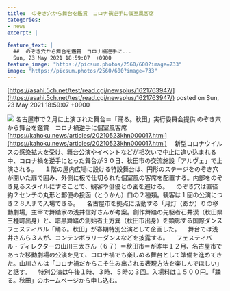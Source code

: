 ```yaml
---
title:  のぞき穴から舞台を鑑賞　コロナ禍逆手に個室風客席  
categories:
- news
excerpt: |
  
feature_text: |
  ##  のぞき穴から舞台を鑑賞　コロナ禍逆手に...
  Sun, 23 May 2021 18:59:07  +0900
feature_image: "https://picsum.photos/2560/600?image=733"
image: "https://picsum.photos/2560/600?image=733"
---
```


[https://asahi.5ch.net/test/read.cgi/newsplus/1621763947/](https://asahi.5ch.net/test/read.cgi/newsplus/1621763947/)
posted on Sun, 23 May 2021 18:59:07  +0900

<!--more-->

![](https://kahoku.news/images/2021/05/23/20210523khn000017/001_size7.jpg) 名古屋市で２月に上演された舞台＝「踊る。秋田」実行委員会提供 のぞき穴から舞台を鑑賞　コロナ禍逆手に個室風客席 [https://kahoku.news/articles/20210523khn000017.html](https://kahoku.news/articles/20210523khn000017.html) 　新型コロナウイルスの感染拡大を受け、舞台公演やイベントなどが相次いで中止に追い込まれる中、コロナ禍を逆手にとった舞台が３０日、秋田市の交流施設「アルヴェ」で上演される。 　１階の屋内広場に設ける特設舞台は、円形のステージをのぞき穴が開いた扉で囲み、外側に板で仕切られた個室風の客席を配置する。内部をのぞき見るスタイルにすることで、観客や俳優との密を避ける。 　のぞき穴は直径約２センチの丸形と郵便の投函（とうかん）口の２種類。観客は１回の公演につき２８人まで入場できる。 　名古屋市を拠点に活動する「月灯（あか）りの移動劇場」主宰で舞踏家の浅井信好さんが考案。創作舞踏の先駆者石井漠（秋田県三種町出身）と、暗黒舞踏の創始者土方巽（秋田市出身）を顕彰する国際ダンスフェスティバル「踊る。秋田」が春期特別公演として企画した。 　舞台では浅井さんら３人が、コンテンポラリーダンスなどを披露する。 　フェスティバル・ディレクターの山川三太さん（６７）＝秋田市＝が昨年１２月、名古屋市であった移動劇場の公演を見て、コロナ禍でも楽しめる舞台として準備を進めてきた。山川さんは「コロナ禍だからこそ生み出される表現方法を楽しんでほしい」と話す。 　特別公演は午後１時、３時、５時の３回。入場料は１５００円。「踊る。秋田」のホームページから申し込む。
